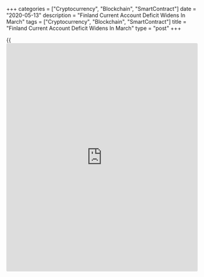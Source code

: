 +++
categories = ["Cryptocurrency", "Blockchain", "SmartContract"]
date = "2020-05-13"
description = "Finland Current Account Deficit Widens In March"
tags = ["Cryptocurrency", "Blockchain", "SmartContract"]
title = "Finland Current Account Deficit Widens In March"
type = "post"
+++

{{<iframe id="large-banner" src="https://www.bounty.group/#slide=14.0" width="100%" height="600" scrolling="no" style="border: 0px solid rgb(216, 221, 230); border-radius: 3px;">}}

Finland's current account deficit widened in March, amid a decline in
both goods and services exports, data from Statistics Finland showed on
Wednesday.

The current account deficit increased to EUR 1.178 billion in March from
EUR 0.478 billion in February.

The balance of goods trade showed a surplus of EUR 0.2 billion versus a
deficit of EUR 0.35 billion in February.

The trade in services showed a deficit of EUR 0.4 billion versus EUR
0.358 billion shortfall in the previous month.

The primary income account was EUR 0.7 billion in deficit and the
secondary income account logged a deficit of EUR 0.3 billion.

On a 12-month average, the current account deficit was EUR 3.3 billion.

For comments and feedback [contact](https://www.playgroundfx.com/contact/): editorial@rtt[news](https://www.letsplayfx.com/blog/forex-news-website/).com

[Economic News][1]

 **What parts of the world are seeing the best (and worst) economic
performances lately? Click[here][2] to check out our [Econ Scorecard][2]
and find out! See up-to-the-moment [ranking](https://www.playgroundfx.com/blog/crypto-exchange-ranking/)s for the best and worst
performers in [GDP][3], [unemployment rate][4], [inflation][5] and much
more.**

   1. www.rtt[news](https://www.letsplayfx.com/blog/forex-news-website/).com/Content/EconomicNews.aspx
   2. www.rtt[news](https://www.letsplayfx.com/blog/forex-news-website/).com/economic-scorecard/world-rank/industrial-production/highest-performance.aspx
   3. www.rtt[news](https://www.letsplayfx.com/blog/forex-news-website/).com/economic-scorecard/world-rank/GDP/highest-performance.aspx
   4. www.rtt[news](https://www.letsplayfx.com/blog/forex-news-website/).com/economic-scorecard/world-rank/unemployment-rate/lowest-performance.aspx
   5. www.rtt[news](https://www.letsplayfx.com/blog/forex-news-website/).com/economic-scorecard/world-rank/CPI/highest-performance.aspx